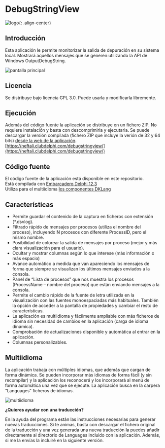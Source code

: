 # DebugStringView

![logo](https://neftali.clubdelphi.com/wp-content/uploads/Logo1b.png){: .align-center}

## Introducción
Esta aplicación le permite monitorizar la salida de depuración en su sistema local. Mostrará aquellos mensajes que se generen utilizando la API de Windows OutputDebugString.

![pantalla principal](https://neftali.clubdelphi.com/wp-content/uploads/Captura_2025-03-26-08_50_49-1024x617.png)

## Licencia
Se distribuye bajo licencia  GPL 3.0.
Puede usarla y modificarla líbremente.

## Ejecución
Además del código fuente la aplicación se distribuye en un fichero ZIP. No requiere instalación y basta con descomprimirla y ejecutarla.
Se puede descargar la versión compilada (fichero ZIP que incluye la verión de 32 y 64 bits) [desde la web de la aplicación](https://neftali.clubdelphi.com/debugstringview/).
[https://neftali.clubdelphi.com/debugstringview/](https://neftali.clubdelphi.com/debugstringview/)

## Código fuente
El código fuente de la aplicación está disponible en este repositorio.  
Está compilada con [Embarcadero Delphi 12.3](https://www.embarcadero.com/es/products/delphi)  
Utiliza para el multiidioma [los componentes DKLang](https://github.com/yktoo/dklang.git)  

## Características
 - Permite guardar el contenido de la captura en ficheros con extensión (*.dsvlog).
 - Filtrado rápido de mensajes por procesos (utiliza el nombre del proceso), incluyendo N procesos con diferente ProcessID, pero el mismo nombre.
 - Posibilidad de colorear la salida de mensajes por proceso (mejor y más clara visualización para el usuario).
 - Ocultar y mostrar columnas según lo que interese (más información o más espacio)
 - Avance automático a medida que van apareciendo los mensajes de forma que siempre se visualizan los últimos mensajes enviados a la consola.
 - Panel de “Lista de procesos” que nos muestra los procesos (ProcessName – nombre del proceso) que están enviando mensajes a la consola.
 - Permite el cambio rápido de la fuente de letra utilizada en la visualización con las fuentes monoespaciadas más habituales. También la opción de acceder a la pantalla de propiedades y cambiar el resto de características.
 - La aplicación es multiidioma y fácilmente ampliable con más ficheros de idioma sin necesidad de cambios en la aplicación (carga de idioma dinámica).
 - Comprobación de actualizaciones disponible y automática al entrar en la aplicación.
 - Columnas personalizables.

## Multiidioma
La aplicación trabaja con múltiples idiomas, que además que cargan de forma dinámica. Se pueden incorporar más idiomas de forma fácil (y sin recompilar) y la aplicación los reconocerá y los incorporará al menú de forma automática una vez que se ejecute.
La aplicación busca en la carpera “Languages” ficheros de idiomas.

![multiidioma](https://neftali.clubdelphi.com/wp-content/uploads/web_multiidioma.png)

**¿Quieres ayudar con una traducción?**

En la ayuda del programa están las instrucciones necesarias para generar nuevas traducciones. Si te animas, basta con descargar el fichero original de la traducción y una vez generada una nueva traducción la puedes añadir directamente al directorio de Languages incluido con la aplicación. Además, si me la envías la incluiré en la siguiente versión.
